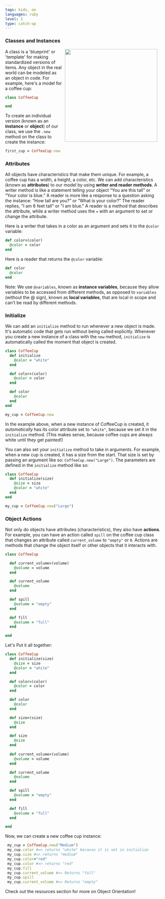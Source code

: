 ```yaml
---
tags: kids, oo
languages: ruby
level: 1
type: catch-up
---
```


### Classes and Instances

<img src="https://after-school-assets.s3.amazonaws.com/coffee.gif" width="300px" align="right" hspace="10">A class is a 'blueprint' or 'template' for making standardized versions of items. Any object in the real world can be modeled as an object in code. For example, here's a model for a coffee cup:

```ruby
class CoffeeCup

end
```
To create an individual version (known as an **instance** or **object**) of our class, we use the `.new` method on the class to create the instance:
```ruby
first_cup = CoffeeCup.new
```
### Attributes

All objects have characteristics that make them unique. For example, a coffee cup has a width, a height, a color, etc. We can add characteristics (known as **attributes**) to our model by using **writer and reader methods**. A writer method is like a statement telling your object “You are this tall” or “Your color is blue.” A reader is more like a response to a question asking the instance: “How tall are you?” or “What is your color?” The reader replies, "I am 6 feet tall" or "I am blue." A reader is a method that describes the attribute, while a writer method uses the `=` with an argument to set or change the attribute.

Here is a writer that takes in a color as an argument and sets it to the `@color` variable:
```ruby
def color=(color)
  @color = color
end
```

Here is a reader that returns the `@color` variable:
```ruby
def color
  @color
end
```

Note: We use `@variables`, known as **instance variables**, because they allow variables to be accessed from different methods, as opposed to `variables` (without the @ sign), known as **local variables**, that are local in scope and can't be read by different methods.

### Initialize

We can add an `initialize` method to run whenever a new object is made. It's automatic code that gets run without being called explicitly. Whenever you create a new instance of a class with the `new` method, `initialize` is automatically called the moment that object is created.

```ruby
class CoffeeCup
  def initialize
    @color = "white"
  end

  def color=(color)
    @color = color
  end

  def color
    @color
  end
end

my_cup = CoffeeCup.new
```
In the example above, when a new instance of CoffeeCup is created, it *automatically* has its color attribute set to `"white"`, because we set it in the `initialize` method. (This makes sense, because coffee cups are always white until they get painted!)

You can also set your `initialize` method to take in arguments. For example, when a new cup is created, it has a size from the start. That size is set by passing an argument like so: `CoffeeCup.new("Large")`. The parameters are defined in the  `initialize` method like so:

```ruby
class CoffeeCup
  def initialize(size)
    @size = size
    @color = "white"
  end
end

my_cup = CoffeeCup.new("Large")
```

### Object Actions

Not only do objects have attributes (characteristics), they also have **actions**. For example, you can have an action called `spill` on the coffee cup class that changes an attribute called `current_volume` to `"empty"` or `0`. Actions are methods that change the object itself or other objects that it interacts with.

```ruby
class CoffeeCup

  def current_volume=(volume)
    @volume = volume
  end

  def current_volume
    @volume
  end

  def spill
    @volume = "empty"
  end

  def fill
    @volume = "full"
  end

end

```

Let's Put it all together:
```ruby
class CoffeeCup
  def initialize(size)
    @size = size
    @color = "white"
  end

  def color=(color)
    @color = color
  end

  def color
    @color
  end

  def size=(size)
    @size
  end

  def size
    @size
  end
  
  def current_volume=(volume)
    @volume = volume
  end

  def current_volume
    @volume
  end

  def spill
    @volume = "empty"
  end

  def fill
    @volume = "full"
  end

end

```

Now, we can create a new coffee cup instance:

```ruby
 my_cup = CoffeeCup.new("Medium")
 my_cup.color #=> returns "white" because it is set in initialize
 my_cup.size #=> returns "medium"
 my_cup.color="red"
 my_cup.color #=> returns "red"
 my_cup.fill
 my_cup.current_volume #=> Returns "full"
 my_cup.spill
 my_cup.current_volume #=> Returns "empty"
```

Check out the resources section for more on Object Orientation!
